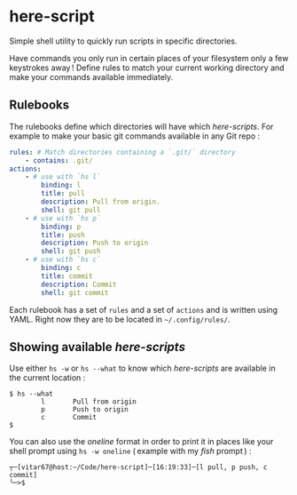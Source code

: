 # here-script
Simple shell utility to quickly run scripts in specific directories.

Have commands you only run in certain places of your filesystem only a few keystrokes away ! Define rules to match your current working directory and make your commands available immediately.

## Rulebooks

The rulebooks define which directories will have which _here-scripts_. For example to make your basic git commands available in any Git repo :

``` YAML
rules: # Match directories containing a `.git/` directory
    - contains: .git/
actions:
    - # use with `hs l`
        binding: l
        title: pull
        description: Pull from origin.
        shell: git pull
    - # use with `hs p`
        binding: p
        title: push
        description: Push to origin
        shell: git push
    - # use with `hs c`
        binding: c
        title: commit
        description: Commit
        shell: git commit
```

Each rulebook has a set of `rules` and a set of `actions` and is written using YAML. Right now they are to be located in `~/.config/rules/`.

## Showing available _here-scripts_

Use either `hs -w` or `hs --what` to know which _here-scripts_ are available in the current location :

```
$ hs --what
        l       Pull from origin
        p       Push to origin
        c       Commit
$
```

You can also use the _oneline_ format in order to print it in places like your shell prompt using `hs -w oneline` ( example with my _fish_ prompt ) :

```
┬─[vitar67@host:~/Code/here-script]─[16:19:33]─[l pull, p push, c commit]
╰─>$
```
